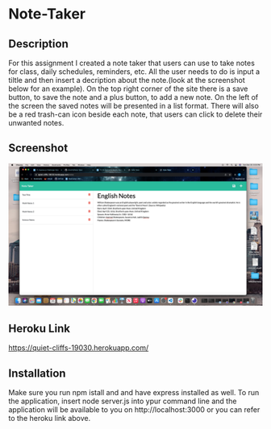# Note-Taker
## Description 
For this assignment I created a note taker that users can use to take notes for class, daily schedules, reminders, etc. All the user needs to do is input a tiltle and then insert a decription about the note.(look at the screenshot below for an example). On the top right corner of the site there is a save button, to save the note and a plus button, to add a new note. On the left of the screen the saved notes will be presented in a list format. There will also be a red trash-can icon beside each note, that users can click to delete their unwanted notes. 

## Screenshot 

<img src=https://github.com/AlvinY4/Note-Taker/blob/main/extras/Screen%20Shot%202021-12-26%20at%206.33.29%20PM.png>

## Heroku Link 

https://quiet-cliffs-19030.herokuapp.com/ 

## Installation 

Make sure you run npm istall and and have express installed as well. To run the application, insert node server.js into ypur command line and the application will be available to you on http://localhost:3000 or you can refer to the heroku link above. 